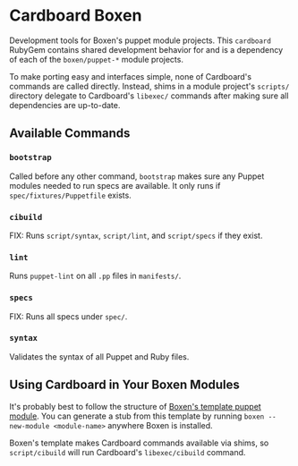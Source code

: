 # Cardboard Boxen

Development tools for Boxen's puppet module projects. This `cardboard`
RubyGem contains shared development behavior for and is a dependency
of each of the `boxen/puppet-*` module projects.

To make porting easy and interfaces simple, none of Cardboard's
commands are called directly. Instead, shims in a module project's
`scripts/` directory delegate to Cardboard's `libexec/` commands after
making sure all dependencies are up-to-date.

## Available Commands

### `bootstrap`

Called before any other command, `bootstrap` makes sure any Puppet
modules needed to run specs are available. It only runs if
`spec/fixtures/Puppetfile` exists.

### `cibuild`

FIX: Runs `script/syntax`, `script/lint`, and `script/specs` if they
exist.

### `lint`

Runs `puppet-lint` on all `.pp` files in `manifests/`.

### `specs`

FIX: Runs all specs under `spec/`.

### `syntax`

Validates the syntax of all Puppet and Ruby files.

## Using Cardboard in Your Boxen Modules

It's probably best to follow the structure of
[Boxen's template puppet module][template]. You can generate a stub
from this template by running `boxen --new-module <module-name>`
anywhere Boxen is installed.

[template]: https://github.com/boxen/puppet-template

Boxen's template makes Cardboard commands available via shims, so
`script/cibuild` will run Cardboard's `libexec/cibuild` command.
